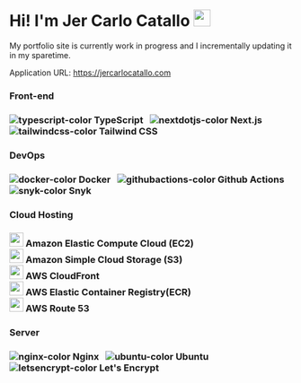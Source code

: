 # Hi! I'm Jer Carlo Catallo <img src="https://raw.githubusercontent.com/MartinHeinz/MartinHeinz/master/wave.gif" width="30px" height="30px">
My portfolio site is currently work in progress and I incrementally updating it in my sparetime.

Application URL: https://jercarlocatallo.com

### Front-end
### ![typescript-color](https://github.com/jercatallo/jer-carlo-catallo-website/assets/49897728/daf03870-004a-4074-9481-9385af3179c3) TypeScript &nbsp; ![nextdotjs-color](https://github.com/jercatallo/jer-carlo-catallo-website/assets/49897728/a685a08d-5b71-4dcb-bd45-d16514c98399) Next.js &nbsp; ![tailwindcss-color](https://github.com/jercatallo/dashboard-framework-demo-app/assets/49897728/4df9e04f-2c66-4bc9-89f8-5c466c3a9ea0) Tailwind CSS

### DevOps
### ![docker-color](https://github.com/jercatallo/jer-carlo-catallo-website/assets/49897728/efeff3e5-9443-4686-8fc4-9ae694da3b19) Docker &nbsp; ![githubactions-color](https://github.com/jercatallo/jer-carlo-catallo-website/assets/49897728/2335e464-10ee-48bf-aa17-bc7b79039cd6) Github Actions &nbsp; ![snyk-color](https://github.com/jercatallo/jer-carlo-catallo-website/assets/49897728/0b8b1fcb-1ede-4989-957d-9055d237a3e0) Snyk

### Cloud Hosting
### <img src="https://github.com/jercatallo/jer-carlo-catallo-website/assets/49897728/b06644c4-ba8a-4b19-8832-63847e7668e9" width="25px" height="auto" /> Amazon Elastic Compute Cloud (EC2) <br/> <img src="https://github.com/jercatallo/jer-carlo-catallo-website/assets/49897728/f9d9a120-76bf-4ad2-9afd-3d5470300e63" width="25px" height="auto" /> Amazon Simple Cloud Storage (S3) <br/> <img src="https://github.com/jercatallo/jer-carlo-catallo-website/assets/49897728/b06644c4-ba8a-4b19-8832-63847e7668e9" width="25px" height="auto" /> AWS CloudFront <br/> <img src="https://github.com/jercatallo/jer-carlo-catallo-website/assets/49897728/9db2df81-d08a-4d8f-8a92-9ad600ca91b5" width="25px" height="auto" /> AWS Elastic Container Registry(ECR) <br/> <img src="https://github.com/jercatallo/jer-carlo-catallo-website/assets/49897728/5db11416-4d79-4962-ab89-928f73b07d46" width="25px" height="auto" /> AWS Route 53 <br/>

### Server
### ![nginx-color](https://github.com/jercatallo/jer-carlo-catallo-website/assets/49897728/51b96249-2948-4ede-a491-116232646614) Nginx &nbsp; ![ubuntu-color](https://github.com/jercatallo/jer-carlo-catallo-website/assets/49897728/67a57e15-f523-44d1-8885-8970ff154721) Ubuntu &nbsp; ![letsencrypt-color](https://github.com/jercatallo/jer-carlo-catallo-website/assets/49897728/c65dbdb2-0646-45e1-8355-08d55498d644) Let's Encrypt &nbsp;
